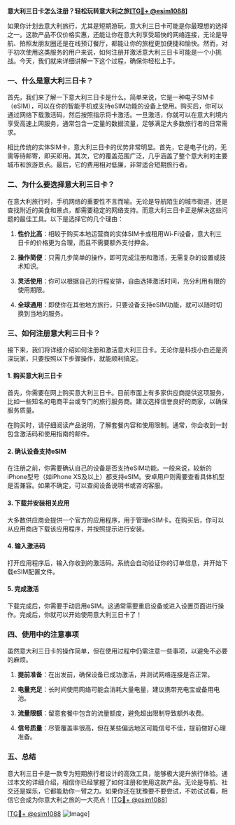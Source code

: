 **意大利三日卡怎么注册？轻松玩转意大利之旅[[TG💪+ @esim1088](https://t.me/s/esim1088)]**

如果你计划去意大利旅行，尤其是短期游玩，意大利三日卡可能是你最理想的选择之一。这款产品不仅价格实惠，还能让你在意大利享受超快的网络连接，无论是导航、拍照发朋友圈还是在线预订餐厅，都能让你的旅程更加便捷和愉快。然而，对于初次使用这类服务的用户来说，如何注册并激活意大利三日卡可能是一个小挑战。今天，我们就来详细讲解一下这个过程，确保你轻松上手。

### 一、什么是意大利三日卡？

首先，我们来了解一下意大利三日卡是什么。简单来说，它是一种电子SIM卡（eSIM），可以在你的智能手机或支持eSIM功能的设备上使用。购买后，你可以通过网络下载激活码，然后按照指示将卡激活。一旦激活，你就可以在意大利境内享受高速上网服务，通常包含一定量的数据流量，足够满足大多数旅行者的日常需求。

相比传统的实体SIM卡，意大利三日卡的优势非常明显。首先，它是电子化的，无需等待邮寄，即买即用。其次，它的覆盖范围广泛，几乎涵盖了整个意大利的主要城市和旅游景点。最后，它的费用相对低廉，非常适合短期旅行者。

### 二、为什么要选择意大利三日卡？

在意大利旅行时，手机网络的重要性不言而喻。无论是导航陌生的城市街道，还是查找附近的美食和景点，都需要稳定的网络支持。而意大利三日卡正是解决这些问题的最佳工具。以下是选择它的几个理由：

1. **性价比高**：相较于购买本地运营商的实体SIM卡或租用Wi-Fi设备，意大利三日卡的价格更为合理，而且不需要额外支付押金。
   
2. **操作简便**：只需几步简单的操作，即可完成注册和激活，无需复杂的设置或技术知识。

3. **灵活使用**：你可以根据自己的行程安排，自由选择激活时间，充分利用有限的使用期限。

4. **全球通用**：即使你在其他地方旅行，只要设备支持eSIM功能，就可以随时切换到当地的服务。

### 三、如何注册意大利三日卡？

接下来，我们将详细介绍如何注册和激活意大利三日卡。无论你是科技小白还是资深玩家，只要按照以下步骤操作，就能顺利搞定。

#### 1. 购买意大利三日卡

首先，你需要在网上购买意大利三日卡。目前市面上有多家供应商提供这项服务，比如一些知名的电商平台或专门的旅行服务商。建议选择信誉良好的商家，以确保服务质量。

在购买时，请仔细阅读产品说明，了解套餐内容和使用限制。通常，你会收到一封包含激活码和使用指南的邮件。

#### 2. 确认设备支持eSIM

在注册之前，你需要确认自己的设备是否支持eSIM功能。一般来说，较新的iPhone型号（如iPhone XS及以上）都支持eSIM。安卓用户则需要查看具体机型是否兼容。如果不确定，可以查阅设备说明书或咨询客服。

#### 3. 下载并安装相关应用

大多数供应商会提供一个官方的应用程序，用于管理eSIM卡。在购买后，你可以从应用商店下载该应用程序，并按照提示进行安装。

#### 4. 输入激活码

打开应用程序后，输入你收到的激活码。系统会自动验证你的订单信息，并开始下载eSIM配置文件。

#### 5. 完成激活

下载完成后，你需要手动启用eSIM。这通常需要重启设备或进入设置页面进行操作。完成后，你就可以开始使用意大利三日卡了！

### 四、使用中的注意事项

虽然意大利三日卡的操作简单，但在使用过程中仍需注意一些事项，以避免不必要的麻烦。

1. **提前准备**：在出发前，确保设备已成功激活，并测试网络连接是否正常。

2. **电量充足**：长时间使用网络可能会消耗大量电量，建议携带充电宝或备用电池。

3. **流量限额**：留意套餐中包含的流量额度，避免超出限制导致额外收费。

4. **信号质量**：尽管覆盖率很高，但在某些偏远地区可能信号不佳，提前做好心理准备。

### 五、总结

意大利三日卡是一款专为短期旅行者设计的高效工具，能够极大提升旅行体验。通过本文的详细介绍，相信你已经掌握了如何注册和使用这款产品。无论是导航、社交还是娱乐，它都能助你一臂之力。如果你还在犹豫要不要尝试，不妨试试看，相信它会成为你意大利之旅的一大亮点！[[TG💪+ @esim1088](https://t.me/s/esim1088)]

[[TG💪+ @esim1088](https://t.me/s/esim1088) ![Image](https://i.postimg.cc/4NQfJmqS/Snipaste-2025-05-13-00-14-12.png)]